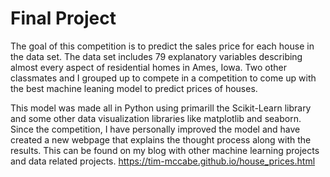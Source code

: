 # Final Project

The goal of this competition is to predict the sales price for each house in the data set. The data set includes 79 explanatory variables describing almost every aspect of residential homes in Ames, Iowa. Two other classmates and I grouped up to compete in a competition to come up with the best machine leaning model to predict prices of houses. 

This model was made all in Python using primarill the Scikit-Learn library and some other data visualization libraries like matplotlib and seaborn.
Since the competition, I have personally improved the model and have created a new webpage that explains the thought process along with the results.
This can be found on my blog with other machine learning projects and data related projects. https://tim-mccabe.github.io/house_prices.html
